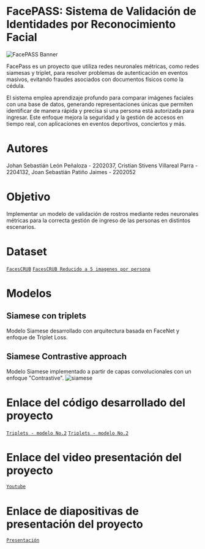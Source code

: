 # FacePASS: Sistema de Validación de Identidades por Reconocimiento Facial

![FacePASS Banner](https://github.com/user-attachments/assets/1b0e3f15-ee89-47a4-b99c-b1733c8d82d1)

FacePass es un proyecto que utiliza redes neuronales métricas, como redes siamesas y triplet, para resolver problemas de autenticación en eventos masivos, evitando fraudes asociados con documentos físicos como la cédula. 

El sistema emplea aprendizaje profundo para comparar imágenes faciales con una base de datos, generando representaciones únicas que permiten identificar de manera rápida y precisa si una persona está autorizada para ingresar. Este enfoque mejora la seguridad y la gestión de accesos en tiempo real, con aplicaciones en eventos deportivos, conciertos y más.

# Autores
Johan Sebastián León Peñaloza - 2202037, Cristian Stivens Villareal Parra - 2204132, Joan Sebastián Patiño Jaimes - 2202052

# Objetivo
Implementar un modelo de validación de rostros mediante redes neuronales métricas para la correcta gestión de ingreso de las personas en distintos escenarios.

# Dataset
[`FacesCRUB`](https://www.kaggle.com/datasets/rajnishe/facescrub-full)
[`FacesCRUB Reducido a 5 imagenes por persona`](https://drive.google.com/drive/folders/1JQu5U0e1ef8qd3yMLHeOHRL6McGatVSH?usp=sharing)

# Modelos
## Siamese con triplets
Modelo Siamese desarrollado con arquitectura basada en FaceNet y enfoque de Triplet Loss.


## Siamese Contrastive approach
Modelo Siamese implementado a partir de capas convolucionales con un enfoque "Contrastive".
![siamese](https://github.com/user-attachments/assets/232eb409-c332-4376-941a-697c4017ebeb)

# Enlace del código desarrollado del proyecto
[`Triplets - modelo No.2`](https://colab.research.google.com/drive/1x7aJHDDZ63AFkns5rHhvxf_pb49LwHyo#scrollTo=jcWCNIcjIQ_V)
[`Triplets - modelo No.2`](https://colab.research.google.com/drive/1LYqGZV682OdXga6aY_WPkvkpN7ddOUk8?usp=sharing)

# Enlace del video presentación del proyecto
[`Youtube`](https://www.youtube.com/watch?v=SRJoflCAer4)

# Enlace de diapositivas de presentación del proyecto
[`Presentación`](https://www.canva.com/design/DAGVtnfq0fQ/NIcFgIZAmvOBVNsw11pKJg/edit?utm_content=DAGVtnfq0fQ&utm_campaign=designshare&utm_medium=link2&utm_source=sharebutton)

